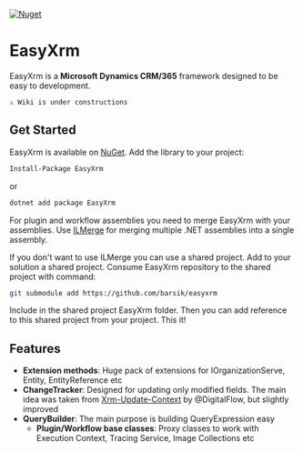 [![Nuget](https://img.shields.io/nuget/v/EasyXrm)](https://www.nuget.org/packages/EasyXrm/)

EasyXrm
============

EasyXrm is a **Microsoft Dynamics CRM/365** framework designed to be easy to development.

`⚠️ Wiki is under constructions`
## Get Started

EasyXrm is available on [NuGet](https://www.nuget.org/packages/EasyXrm). Add the library to your project:
```sh
Install-Package EasyXrm
```
or
```sh
dotnet add package EasyXrm
```
For plugin and workflow assemblies you need to merge EasyXrm with your assemblies. Use [ILMerge](https://github.com/dotnet/ILMerge) for merging multiple .NET assemblies into a single assembly.

If you don't want to use ILMerge you can use a shared project. Add to your solution a shared project. Consume EasyXrm repository to the shared project with command:
 ```sh
git submodule add https://github.com/barsik/easyxrm
```
Include in the shared project EasyXrm folder. Then you can add reference to this shared project from your project. This it!

## Features

* **Extension methods**: Huge pack of extensions for IOrganizationServe, Entity, EntityReference etc
* **ChangeTracker**: Designed for updating only modified fields. The main idea was taken from [Xrm-Update-Context](https://github.com/XRM-OSS/Xrm-Update-Context) by @DigitalFlow, but slightly improved
* **QueryBuilder**: The main purpose is building QueryExpression easy
  *  **Plugin/Workflow base classes**: Proxy classes to work with Execution Context, Tracing Service, Image Collections etc